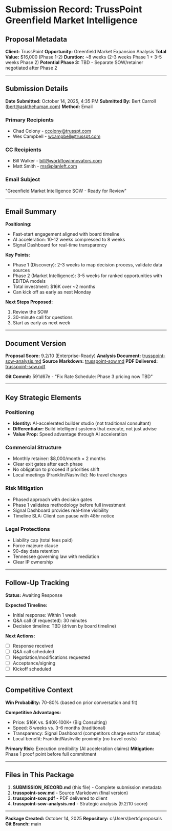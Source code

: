 # Submission Record: TrussPoint Greenfield Market Intelligence

## Proposal Metadata

**Client:** TrussPoint
**Opportunity:** Greenfield Market Expansion Analysis
**Total Value:** $16,000 (Phase 1-2)
**Duration:** ~8 weeks (2-3 weeks Phase 1 + 3-5 weeks Phase 2)
**Potential Phase 3:** TBD - Separate SOW/retainer negotiated after Phase 2

---

## Submission Details

**Date Submitted:** October 14, 2025, 4:35 PM
**Submitted By:** Bert Carroll (bert@askthehuman.com)
**Method:** Email

### Primary Recipients
- Chad Colony - ccolony@trusspt.com
- Wes Campbell - wcampbell@trusspt.com

### CC Recipients
- Bill Walker - bill@workflowinnovators.com
- Matt Smith - ms@planleft.com

### Email Subject
"Greenfield Market Intelligence SOW - Ready for Review"

---

## Email Summary

**Positioning:**
- Fast-start engagement aligned with board timeline
- AI acceleration: 10-12 weeks compressed to 8 weeks
- Signal Dashboard for real-time transparency

**Key Points:**
- Phase 1 (Discovery): 2-3 weeks to map decision process, validate data sources
- Phase 2 (Market Intelligence): 3-5 weeks for ranked opportunities with EBITDA models
- Total investment: $16K over ~2 months
- Can kick off as early as next Monday

**Next Steps Proposed:**
1. Review the SOW
2. 30-minute call for questions
3. Start as early as next week

---

## Document Version

**Proposal Score:** 9.2/10 (Enterprise-Ready)
**Analysis Document:** [trusspoint-sow-analysis.md](trusspoint-sow-analysis.md)
**Source Markdown:** [trusspoint-sow.md](trusspoint-sow.md)
**PDF Delivered:** [trusspoint-sow.pdf](trusspoint-sow.pdf)

**Git Commit:** 591d67e - "Fix Rate Schedule: Phase 3 pricing now TBD"

---

## Key Strategic Elements

### Positioning
- **Identity:** AI-accelerated builder studio (not traditional consultant)
- **Differentiator:** Build intelligent systems that execute, not just advise
- **Value Prop:** Speed advantage through AI acceleration

### Commercial Structure
- Monthly retainer: $8,000/month × 2 months
- Clear exit gates after each phase
- No obligation to proceed if priorities shift
- Local meetings (Franklin/Nashville): No travel charges

### Risk Mitigation
- Phased approach with decision gates
- Phase 1 validates methodology before full investment
- Signal Dashboard provides real-time visibility
- Timeline SLA: Client can pause with 48hr notice

### Legal Protections
- Liability cap (total fees paid)
- Force majeure clause
- 90-day data retention
- Tennessee governing law with mediation
- Clear IP ownership

---

## Follow-Up Tracking

**Status:** Awaiting Response

**Expected Timeline:**
- Initial response: Within 1 week
- Q&A call (if requested): 30 minutes
- Decision timeline: TBD (driven by board timeline)

**Next Actions:**
- [ ] Response received
- [ ] Q&A call scheduled
- [ ] Negotiation/modifications requested
- [ ] Acceptance/signing
- [ ] Kickoff scheduled

---

## Competitive Context

**Win Probability:** 70-80% (based on prior conversation and fit)

**Competitive Advantages:**
- Price: $16K vs. $40K-100K+ (Big Consulting)
- Speed: 8 weeks vs. 3-6 months (traditional)
- Transparency: Signal Dashboard (competitors charge extra for status)
- Local benefit: Franklin/Nashville proximity (no travel costs)

**Primary Risk:** Execution credibility (AI acceleration claims)
**Mitigation:** Phase 1 proof point before full commitment

---

## Files in This Package

1. **SUBMISSION_RECORD.md** (this file) - Complete submission metadata
2. **trusspoint-sow.md** - Source Markdown (final version)
3. **trusspoint-sow.pdf** - PDF delivered to client
4. **trusspoint-sow-analysis.md** - Strategic analysis (9.2/10 score)

---

**Package Created:** October 14, 2025
**Repository:** c:\Users\bertc\proposals
**Git Branch:** main
